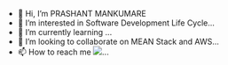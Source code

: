 - 👋 Hi, I’m PRASHANT MANKUMARE
- 👀 I’m interested in Software Development Life Cycle...
- 🌱 I’m currently learning ...
- 💞️ I’m looking to collaborate on MEAN Stack and AWS...
- 📫 How to reach me <a href="https://www.linkedin.com/in/prashantmankumare/" target="_blank"><img src="https://img.icons8.com/color/96/000000/linkedin-2.png"/></a>...

<!---
impsm/impsm is a ✨ special ✨ repository because its `README.md` (this file) appears on your GitHub profile.
You can click the Preview link to take a look at your changes.
--->
